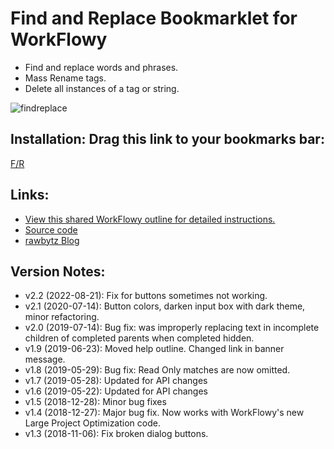 # Find and Replace Bookmarklet for WorkFlowy

- Find and replace words and phrases.
- Mass Rename tags. 
- Delete all instances of a tag or string.

![findreplace](https://i.imgur.com/OIWK68h.png)

## Installation: Drag this link to your bookmarks bar:

<!-- Special #setup editing instrucions go here -->
<a href="javascript:(function FR_2_2(){function toastMsg(str,sec,err){WF.showMessage(str,err);setTimeout(WF.hideMessage,(sec||2)*1e3)}function applyToEachItem(functionToApply,parent){functionToApply(parent);for(let child of parent.getChildren()){applyToEachItem(functionToApply,child)}}function findMatchingItems(itemPredicate,parent){const matches=[];function addIfMatch(item){if(itemPredicate(item)){matches.push(item)}}applyToEachItem(addIfMatch,parent);return matches}function editableItemWithVisibleMatch(item){const isVisible=WF.completedVisible()||!item.isWithinCompleted();return item.data.search_result&amp;&amp;item.data.search_result.matches&amp;&amp;isVisible&amp;&amp;!item.isReadOnly()}const escapeForRegExp=str=&gt;str.replace(/[-\[\]{}()*+?.,\\^$|#]/g,&quot;\\$&amp;&quot;);function countMatches(items,rgx){let matchCount=0;items.forEach(item=&gt;{let result=item.data.search_result;if(result.nameMatches){let nameMatch=item.getName().match(rgx);if(nameMatch)matchCount+=nameMatch.length}if(result.noteMatches){let noteMatch=item.getNote().match(rgx);if(noteMatch)matchCount+=noteMatch.length}});return matchCount}const htmlEscTextForContent=str=&gt;str.replace(/&amp;/g,&quot;&amp;amp;&quot;).replace(/&gt;/g,&quot;&amp;gt;&quot;).replace(/&lt;/g,&quot;&amp;lt;&quot;).replace(/\u00A0/g,&quot; &quot;);function replaceMatches(items,rgx,r){WF.editGroup((function(){items.forEach(item=&gt;{let result=item.data.search_result;if(result.nameMatches)WF.setItemName(item,item.getName().replace(rgx,htmlEscTextForContent(r)));if(result.noteMatches)WF.setItemNote(item,item.getNote().replace(rgx,htmlEscTextForContent(r)))})}));r===&quot;&quot;?WF.clearSearch():WF.search(tQuery.replace(find,r))}const htmlEscText=str=&gt;str.replace(/&amp;/g,&quot;&amp;amp;&quot;).replace(/&gt;/g,&quot;&amp;gt;&quot;).replace(/&lt;/g,&quot;&amp;lt;&quot;).replace(/&quot;/g,&quot;&amp;quot;&quot;);function getColors(){const p=document.querySelector(&quot;.page.active&quot;);return p?`color:${getComputedStyle(p).color};background:${getComputedStyle(p).backgroundColor};`:&quot;&quot;}function showFindReplaceDialog(BODY,TITLE,aCount,cCount,searchValue){const addButton=(num,name)=&gt;`&lt;button type=&quot;button&quot; class=&quot;btnX&quot; id=&quot;btn${num.toString()}&quot;&gt;${name}&lt;/button&gt;`;const boxStyle=`#inputBx{${getColors()}width:95%;height:20px;display:block;margin-top:5px;border:1px solid #ccc;border-radius:4px;padding:4px}`;const btnStyle=`.btnX{font-size:18px;background-color:steelblue;border:2px solid;border-radius:20px;color:#fff;padding:5px 15px;margin-top:16px;margin-right:16px}.btnX:focus{border-color:#c4c4c4}`;const box=`&lt;div&gt;&lt;b&gt;Replace:&lt;/b&gt;&lt;input value=&quot;${htmlEscText(searchValue)}&quot; id=&quot;inputBx&quot; type=&quot;text&quot; spellcheck=&quot;false&quot;&gt;&lt;/div&gt;`;const buttons=addButton(1,`Replace: All (${aCount})`)+addButton(2,`Replace: Match Case (${cCount})`);WF.showAlertDialog(`&lt;style&gt;${boxStyle+btnStyle}&lt;/style&gt;&lt;div&gt;${BODY}&lt;/div&gt;${box}&lt;div&gt;${buttons}&lt;/div&gt;`,TITLE);const intervalId=setInterval((function(){let inputBx=document.getElementById(&quot;inputBx&quot;);if(inputBx){clearInterval(intervalId);let userInput;const btn1=document.getElementById(&quot;btn1&quot;);const btn2=document.getElementById(&quot;btn2&quot;);inputBx.select();inputBx.addEventListener(&quot;keyup&quot;,(function(event){if(event.key===&quot;Enter&quot;){btn1.click()}}));btn1.onclick=function(){userInput=inputBx.value;WF.hideDialog();setTimeout((function(){replaceMatches(Matches,rgx_gi,userInput)}),50)};btn2.onclick=function(){userInput=inputBx.value;WF.hideDialog();setTimeout((function(){replaceMatches(Matches,rgx_g,userInput)}),50)}}}),50)}if(!WF.currentSearchQuery()){return void toastMsg('Use the searchbox to find. &lt;a href=&quot;https://workflowy.com/s/findreplace-bookmark/ynKNSb5dA77p2siT&quot; target=&quot;_blank&quot;&gt;Click here for more information.&lt;/a&gt;',3,true)}const tQuery=WF.currentSearchQuery().trim();const Matches=findMatchingItems(editableItemWithVisibleMatch,WF.currentItem());const isQuoted=tQuery.match(/(&quot;)(.+)(&quot;)/);const find=isQuoted?isQuoted[2]:tQuery.includes(&quot; &quot;)?false:tQuery;if(find===false){if(confirm('The search contains at least one space.\n\n1. Press OK to convert your search to &quot;exact match&quot;.\n\n2. Activate Find/Replace again.')){WF.search('&quot;'+tQuery+'&quot;')}return}const title=&quot;Find/Replace&quot;;const modeTxt=isQuoted?&quot;Exact Match, &quot;:&quot;Single Word/Tag, &quot;;const compTxt=`Completed: ${WF.completedVisible()?&quot;Included&quot;:&quot;Excluded&quot;}`;const findTxt=isQuoted?isQuoted[0]:tQuery;const body=`&lt;p&gt;&lt;b&gt;Mode:&lt;/b&gt;&lt;br&gt;${modeTxt+compTxt}&lt;/p&gt;&lt;p&gt;&lt;b&gt;Find:&lt;/b&gt;&lt;br&gt;${htmlEscText(findTxt)}&lt;/p&gt;`;const findRgx=escapeForRegExp(htmlEscTextForContent(find));const rgx_gi=new RegExp(findRgx,&quot;gi&quot;);const rgx_g=new RegExp(findRgx,&quot;g&quot;);const allCount=countMatches(Matches,rgx_gi);const caseCount=countMatches(Matches,rgx_g);if(allCount&gt;0){showFindReplaceDialog(body,title,allCount,caseCount,find)}else{WF.showAlertDialog(`${body}&lt;br&gt;&lt;br&gt;&lt;i&gt;No matches found.&lt;/i&gt;`,title)}})();">F/R</a>

## Links:
- [View this shared WorkFlowy outline for detailed instructions.](https://workflowy.com/s/findreplace-bookmark/ynKNSb5dA77p2siT)
- [Source code](https://github.com/rawbytz/find-replace/blob/master/findReplace.js)
- [rawbytz Blog](https://rawbytz.wordpress.com)


## Version Notes:
- v2.2 (2022-08-21): Fix for buttons sometimes not working.
- v2.1 (2020-07-14): Button colors, darken input box with dark theme, minor refactoring.
- v2.0 (2019-07-14): Bug fix: was improperly replacing text in incomplete children of completed parents when completed hidden.
- v1.9 (2019-06-23): Moved help outline. Changed link in banner message.
- v1.8 (2019-05-29): Bug fix: Read Only matches are now omitted.
- v1.7 (2019-05-28): Updated for API changes
- v1.6 (2019-05-22): Updated for API changes
- v1.5 (2018-12-28): Minor bug fixes
- v1.4 (2018-12-27): Major bug fix. Now works with WorkFlowy's new Large Project Optimization code.
- v1.3 (2018-11-06): Fix broken dialog buttons.

<!-- 
LINKS REFERENCING THIS

@SOFTWARE https://rawbytz.wordpress.com/software/ 

@WFBLOG https://blog.workflowy.com/2018/09/13/find-and-replace/

@BLOGGER https://rawbytz.blogspot.com/p/findreplace-bookmarklet-for-workflowy.html

 -->
